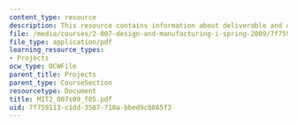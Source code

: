 ```yaml
---
content_type: resource
description: This resource contains information about deliverable and other activities.
file: /media/courses/2-007-design-and-manufacturing-i-spring-2009/7f759113c1dd3587710abbed9c8865f3_MIT2_007s09_f05.pdf
file_type: application/pdf
learning_resource_types:
- Projects
ocw_type: OCWFile
parent_title: Projects
parent_type: CourseSection
resourcetype: Document
title: MIT2_007s09_f05.pdf
uid: 7f759113-c1dd-3587-710a-bbed9c8865f3
---
```

